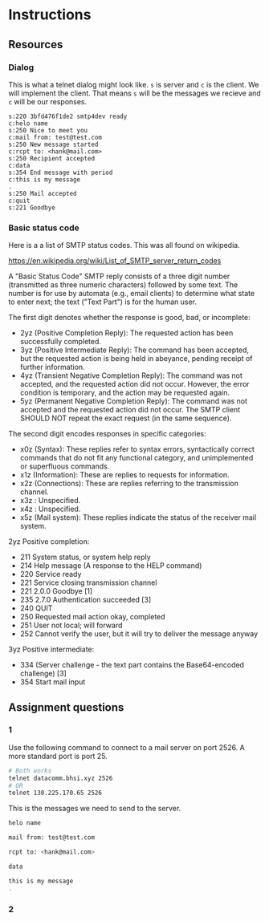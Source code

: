 # Instructions

## Resources

### Dialog
This is what a telnet dialog might look like. `s` is server and `c` is the client. We will implement the client. That means `s` will be the messages we recieve and `c` will be our responses.

``` text
s:220 3bfd476f1de2 smtp4dev ready
c:helo name
s:250 Nice to meet you
c:mail from: test@test.com
s:250 New message started
c:rcpt to: <hank@mail.com>
s:250 Recipient accepted
c:data
s:354 End message with period
c:this is my message
.
s:250 Mail accepted
c:quit
s:221 Goodbye

```


### Basic status code

Here is a a list of SMTP status codes. This was all found on wikipedia.

<https://en.wikipedia.org/wiki/List_of_SMTP_server_return_codes>


A "Basic Status Code" SMTP reply consists of a three digit number (transmitted as three numeric characters) followed by some text. The number is for use by automata (e.g., email clients) to determine what state to enter next; the text ("Text Part") is for the human user.

The first digit denotes whether the response is good, bad, or incomplete:

- 2yz (Positive Completion Reply): The requested action has been successfully completed.
- 3yz (Positive Intermediate Reply): The command has been accepted, but the requested action is being held in abeyance, pending receipt of further information.
- 4yz (Transient Negative Completion Reply): The command was not accepted, and the requested action did not occur. However, the error condition is temporary, and the action may be requested again.
- 5yz (Permanent Negative Completion Reply): The command was not accepted and the requested action did not occur. The SMTP client SHOULD NOT repeat the exact request (in the same sequence).

The second digit encodes responses in specific categories:

- x0z (Syntax): These replies refer to syntax errors, syntactically correct commands that do not fit any functional category, and unimplemented or superfluous commands.
- x1z (Information): These are replies to requests for information.
- x2z (Connections): These are replies referring to the transmission channel.
- x3z : Unspecified.
- x4z : Unspecified.
- x5z (Mail system): These replies indicate the status of the receiver mail system.

2yz Positive completion:

- 211 System status, or system help reply
- 214 Help message (A response to the HELP command)
- 220 <domain> Service ready
- 221 <domain> Service closing transmission channel
- 221 2.0.0 Goodbye [1]
- 235 2.7.0 Authentication succeeded [3]
- 240 QUIT
- 250 Requested mail action okay, completed
- 251 User not local; will forward
- 252 Cannot verify the user, but it will try to deliver the message anyway

3yz Positive intermediate:

- 334 (Server challenge - the text part contains the Base64-encoded challenge) [3]
- 354 Start mail input

## Assignment questions

### 1

Use the following command to connect to a mail server on port 2526. A more standard port is port 25.

``` bash
# Both works
telnet datacomm.bhsi.xyz 2526
# OR
telnet 130.225.170.65 2526
```

This is the messages we need to send to the server.
```sh
helo name

mail from: test@test.com

rcpt to: <hank@mail.com>

data

this is my message
.
```



### 2
    
